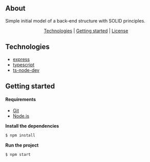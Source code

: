 
<h2>About</h2>

Simple initial model of a back-end structure with SOLID principles.

<p align="center">
 <a href="#technologies">Technologies</a> | <a href="#started">Getting started</a> | <a href="#license">License</a>
</p>

<h2 id="technologies">Technologies</h2>

- [express](https://expressjs.com/pt-br/)
- [typescript](https://www.typescriptlang.org)
- [ts-node-dev](https://github.com/wclr/ts-node-dev)

<h2 id="started">Getting started</h2>

<h4>Requirements</h4>

- [Git](https://git-scm.com)
- [Node.js](https://nodejs.org/en/)



**Install the dependencies**
```bash
$ npm install
```
**Run the project**
```bash
$ npm start
```
